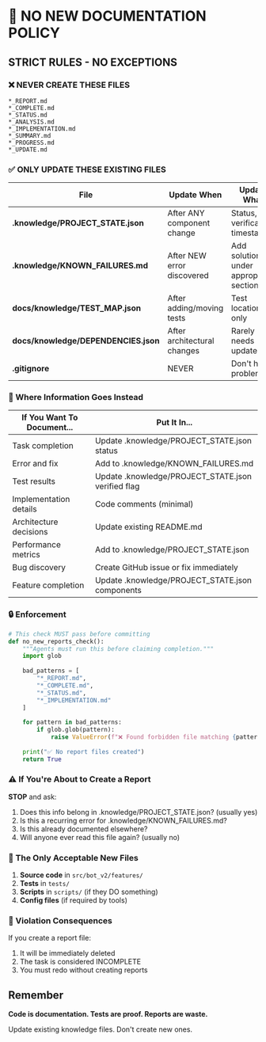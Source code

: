 # 🚫 NO NEW DOCUMENTATION POLICY

## STRICT RULES - NO EXCEPTIONS

### ❌ NEVER CREATE THESE FILES
```
*_REPORT.md
*_COMPLETE.md
*_STATUS.md
*_ANALYSIS.md
*_IMPLEMENTATION.md
*_SUMMARY.md
*_PROGRESS.md
*_UPDATE.md
```

### ✅ ONLY UPDATE THESE EXISTING FILES

| File | Update When | Update What |
|------|-------------|-------------|
| **.knowledge/PROJECT_STATE.json** | After ANY component change | Status, verification, timestamp |
| **.knowledge/KNOWN_FAILURES.md** | After NEW error discovered | Add solution under appropriate section |
| **docs/knowledge/TEST_MAP.json** | After adding/moving tests | Test locations only |
| **docs/knowledge/DEPENDENCIES.json** | After architectural changes | Rarely needs updates |
| **.gitignore** | NEVER | Don't hide problems |

### 📝 Where Information Goes Instead

| If You Want To Document... | Put It In... |
|----------------------------|--------------|
| Task completion | Update .knowledge/PROJECT_STATE.json status |
| Error and fix | Add to .knowledge/KNOWN_FAILURES.md |
| Test results | Update .knowledge/PROJECT_STATE.json verified flag |
| Implementation details | Code comments (minimal) |
| Architecture decisions | Update existing README.md |
| Performance metrics | Add to .knowledge/PROJECT_STATE.json |
| Bug discovery | Create GitHub issue or fix immediately |
| Feature completion | Update .knowledge/PROJECT_STATE.json components |

### 🔒 Enforcement

```python
# This check MUST pass before committing
def no_new_reports_check():
    """Agents must run this before claiming completion."""
    import glob
    
    bad_patterns = [
        "*_REPORT.md",
        "*_COMPLETE.md", 
        "*_STATUS.md",
        "*_IMPLEMENTATION.md"
    ]
    
    for pattern in bad_patterns:
        if glob.glob(pattern):
            raise ValueError(f"❌ Found forbidden file matching {pattern}")
            
    print("✅ No report files created")
    return True
```

### ⚠️ If You're About to Create a Report

**STOP** and ask:
1. Does this info belong in .knowledge/PROJECT_STATE.json? (usually yes)
2. Is this a recurring error for .knowledge/KNOWN_FAILURES.md?
3. Is this already documented elsewhere?
4. Will anyone ever read this file again? (usually no)

### 🎯 The Only Acceptable New Files

1. **Source code** in `src/bot_v2/features/`
2. **Tests** in `tests/`
3. **Scripts** in `scripts/` (if they DO something)
4. **Config files** (if required by tools)

### 🔴 Violation Consequences

If you create a report file:
1. It will be immediately deleted
2. The task is considered INCOMPLETE
3. You must redo without creating reports

## Remember

**Code is documentation. Tests are proof. Reports are waste.**

Update existing knowledge files. Don't create new ones.